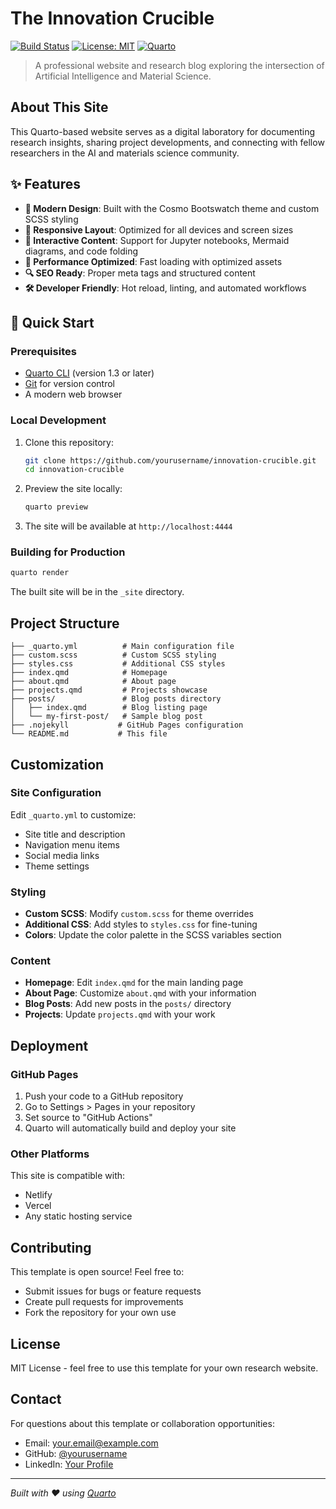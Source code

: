 # The Innovation Crucible

[![Build Status](https://img.shields.io/badge/build-passing-brightgreen)](https://github.com/iAli61/innovation_crucible)
[![License: MIT](https://img.shields.io/badge/License-MIT-yellow.svg)](https://opensource.org/licenses/MIT)
[![Quarto](https://img.shields.io/badge/Made%20with-Quarto-blue)](https://quarto.org/)

> A professional website and research blog exploring the intersection of Artificial Intelligence and Material Science.

## About This Site

This Quarto-based website serves as a digital laboratory for documenting research insights, sharing project developments, and connecting with fellow researchers in the AI and materials science community.

## ✨ Features

- **🎨 Modern Design**: Built with the Cosmo Bootswatch theme and custom SCSS styling
- **📱 Responsive Layout**: Optimized for all devices and screen sizes  
- **🔬 Interactive Content**: Support for Jupyter notebooks, Mermaid diagrams, and code folding
- **🚀 Performance Optimized**: Fast loading with optimized assets
- **🔍 SEO Ready**: Proper meta tags and structured content
- **🛠️ Developer Friendly**: Hot reload, linting, and automated workflows

## 🚀 Quick Start

### Prerequisites

- [Quarto CLI](https://quarto.org/docs/get-started/) (version 1.3 or later)
- [Git](https://git-scm.com/) for version control
- A modern web browser

### Local Development

1. Clone this repository:
   ```bash
   git clone https://github.com/yourusername/innovation-crucible.git
   cd innovation-crucible
   ```

2. Preview the site locally:
   ```bash
   quarto preview
   ```

3. The site will be available at `http://localhost:4444`

### Building for Production

```bash
quarto render
```

The built site will be in the `_site` directory.

## Project Structure

```
├── _quarto.yml          # Main configuration file
├── custom.scss          # Custom SCSS styling
├── styles.css           # Additional CSS styles
├── index.qmd            # Homepage
├── about.qmd            # About page
├── projects.qmd         # Projects showcase
├── posts/               # Blog posts directory
│   ├── index.qmd        # Blog listing page
│   └── my-first-post/   # Sample blog post
├── .nojekyll           # GitHub Pages configuration
└── README.md           # This file
```

## Customization

### Site Configuration

Edit `_quarto.yml` to customize:
- Site title and description
- Navigation menu items
- Social media links
- Theme settings

### Styling

- **Custom SCSS**: Modify `custom.scss` for theme overrides
- **Additional CSS**: Add styles to `styles.css` for fine-tuning
- **Colors**: Update the color palette in the SCSS variables section

### Content

- **Homepage**: Edit `index.qmd` for the main landing page
- **About Page**: Customize `about.qmd` with your information
- **Blog Posts**: Add new posts in the `posts/` directory
- **Projects**: Update `projects.qmd` with your work

## Deployment

### GitHub Pages

1. Push your code to a GitHub repository
2. Go to Settings > Pages in your repository
3. Set source to "GitHub Actions"
4. Quarto will automatically build and deploy your site

### Other Platforms

This site is compatible with:
- Netlify
- Vercel
- Any static hosting service

## Contributing

This template is open source! Feel free to:
- Submit issues for bugs or feature requests
- Create pull requests for improvements
- Fork the repository for your own use

## License

MIT License - feel free to use this template for your own research website.

## Contact

For questions about this template or collaboration opportunities:
- Email: your.email@example.com
- GitHub: [@yourusername](https://github.com/yourusername)
- LinkedIn: [Your Profile](https://linkedin.com/in/yourprofile)

---

*Built with ❤️ using [Quarto](https://quarto.org/)*